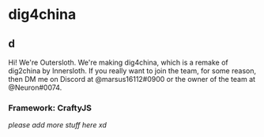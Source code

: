 # dig4china
## d

Hi! We're Outersloth. We're making dig4china, which is a remake of dig2china by Innersloth. If you really want to join the team, for some reason, then DM me on Discord at @marsus16112#0900 or the owner of the team at @Neuron#0074. 

### Framework: CraftyJS

_please add more stuff here xd_

